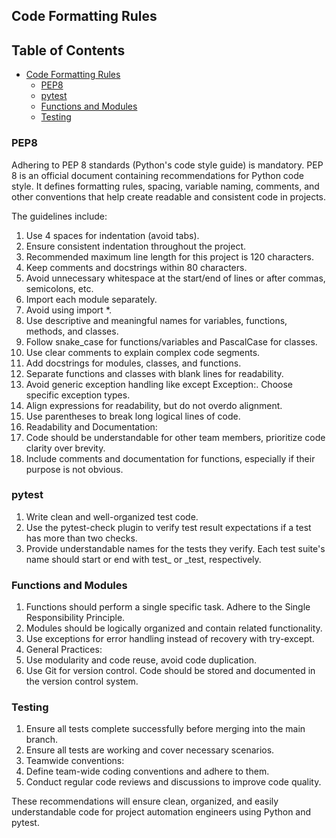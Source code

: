 ## Code Formatting Rules

## Table of Contents

- [Code Formatting Rules](#code-formatting-rules)
  - [PEP8](#pep8)
  - [pytest](#pytest)
  - [Functions and Modules](#functions-and-modules)
  - [Testing](#testing)


### PEP8

Adhering to PEP 8 standards (Python's code style guide) is mandatory. PEP 8 is an official document containing recommendations for Python code style. It defines formatting rules, spacing, variable naming, comments, and other conventions that help create readable and consistent code in projects.

The guidelines include:

1. Use 4 spaces for indentation (avoid tabs).
2. Ensure consistent indentation throughout the project.
3. Recommended maximum line length for this project is 120 characters.
4. Keep comments and docstrings within 80 characters.
5. Avoid unnecessary whitespace at the start/end of lines or after commas, semicolons, etc.
6. Import each module separately.
7. Avoid using import *.
8. Use descriptive and meaningful names for variables, functions, methods, and classes.
9. Follow snake_case for functions/variables and PascalCase for classes.
10. Use clear comments to explain complex code segments.
11. Add docstrings for modules, classes, and functions.
12. Separate functions and classes with blank lines for readability.
13. Avoid generic exception handling like except Exception:. Choose specific exception types.
14. Align expressions for readability, but do not overdo alignment.
15. Use parentheses to break long logical lines of code.
16. Readability and Documentation:
17. Code should be understandable for other team members, prioritize code clarity over brevity.
18. Include comments and documentation for functions, especially if their purpose is not obvious.

### pytest

1. Write clean and well-organized test code.
2. Use the pytest-check plugin to verify test result expectations if a test has more than two checks.
3. Provide understandable names for the tests they verify. Each test suite's name should start or end with test_ or _test, respectively.

### Functions and Modules

1. Functions should perform a single specific task. Adhere to the Single Responsibility Principle.
2. Modules should be logically organized and contain related functionality.
3. Use exceptions for error handling instead of recovery with try-except.
4. General Practices:
5. Use modularity and code reuse, avoid code duplication.
6. Use Git for version control. Code should be stored and documented in the version control system.

### Testing

1. Ensure all tests complete successfully before merging into the main branch.
2. Ensure all tests are working and cover necessary scenarios.
3. Teamwide conventions:
4. Define team-wide coding conventions and adhere to them.
5. Conduct regular code reviews and discussions to improve code quality.

These recommendations will ensure clean, organized, and easily understandable code for project automation engineers using Python and pytest.
